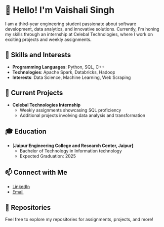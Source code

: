 # 👋 Hello! I'm Vaishali Singh

I am a third-year engineering student passionate about software development, data analytics, and innovative solutions. Currently, I'm honing my skills through an internship at Celebal Technologies, where I work on exciting projects and weekly assignments.

## 🌟 Skills and Interests
- **Programming Languages**: Python, SQL, C++
- **Technologies**: Apache Spark, Databricks, Hadoop
- **Interests**: Data Science, Machine Learning, Web Scraping

## 🚀 Current Projects
- **Celebal Technologies Internship**
  - Weekly assignments showcasing SQL proficiency
  - Additional projects involving data analysis and transformation

## 🎓 Education
- **[Jaipur Engineering College and Research Center, Jaipur]**
  - Bachelor of Technology in Information technology
  - Expected Graduation: 2025

## 📫 Connect with Me
- [LinkedIn](https://www.linkedin.com/in/vaishaliisingh)
- [Email](mailto:vaishalisingh.it25@gmail.com)

## 📂 Repositories
Feel free to explore my repositories for assignments, projects, and more!


<!--
**vaishaliisingh/vaishaliisingh** is a ✨ _special_ ✨ repository because its `README.md` (this file) appears on your GitHub profile.

Here are some ideas to get you started:

- 🔭 I’m currently working on ...
- 🌱 I’m currently learning ...
- 👯 I’m looking to collaborate on ...
- 🤔 I’m looking for help with ...
- 💬 Ask me about ...
- 📫 How to reach me: ...
- 😄 Pronouns: ...
- ⚡ Fun fact: ...
-->
